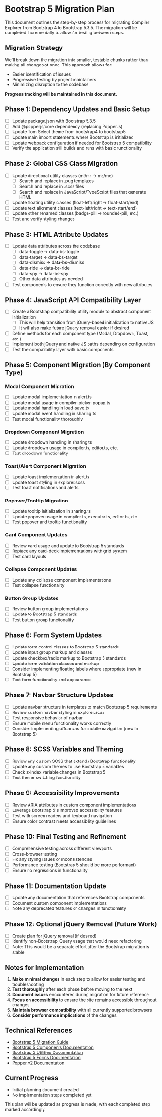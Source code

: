 # Bootstrap 5 Migration Plan

This document outlines the step-by-step process for migrating Compiler Explorer from Bootstrap 4 to Bootstrap 5.3.5. The
migration will be completed incrementally to allow for testing between steps.

## Migration Strategy

We'll break down the migration into smaller, testable chunks rather than making all changes at once. This approach
allows for:

- Easier identification of issues
- Progressive testing by project maintainers
- Minimizing disruption to the codebase

**Progress tracking will be maintained in this document.**

## Phase 1: Dependency Updates and Basic Setup

- [ ] Update package.json with Bootstrap 5.3.5
- [ ] Add @popperjs/core dependency (replacing Popper.js)
- [ ] Update Tom Select theme from bootstrap4 to bootstrap5
- [ ] Update main import statements where Bootstrap is initialized
- [ ] Update webpack configuration if needed for Bootstrap 5 compatibility
- [ ] Verify the application still builds and runs with basic functionality

## Phase 2: Global CSS Class Migration

- [ ] Update directional utility classes (ml/mr → ms/me)
    - [ ] Search and replace in .pug templates
    - [ ] Search and replace in .scss files
    - [ ] Search and replace in JavaScript/TypeScript files that generate HTML
- [ ] Update floating utility classes (float-left/right → float-start/end)
- [ ] Update text alignment classes (text-left/right → text-start/end)
- [ ] Update other renamed classes (badge-pill → rounded-pill, etc.)
- [ ] Test and verify styling changes

## Phase 3: HTML Attribute Updates

- [ ] Update data attributes across the codebase
    - [ ] data-toggle → data-bs-toggle
    - [ ] data-target → data-bs-target
    - [ ] data-dismiss → data-bs-dismiss
    - [ ] data-ride → data-bs-ride
    - [ ] data-spy → data-bs-spy
    - [ ] Other data attributes as needed
- [ ] Test components to ensure they function correctly with new attributes

## Phase 4: JavaScript API Compatibility Layer

- [ ] Create a Bootstrap compatibility utility module to abstract component initialization
  - [ ] This will help transition from jQuery-based initialization to native JS
  - [ ] It will also make future jQuery removal easier if desired
- [ ] Define methods for each component type (Modal, Dropdown, Toast, etc.)
- [ ] Implement both jQuery and native JS paths depending on configuration
- [ ] Test the compatibility layer with basic components

## Phase 5: Component Migration (By Component Type)

### Modal Component Migration
- [ ] Update modal implementation in alert.ts
- [ ] Update modal usage in compiler-picker-popup.ts
- [ ] Update modal handling in load-save.ts
- [ ] Update modal event handling in sharing.ts
- [ ] Test modal functionality thoroughly

### Dropdown Component Migration
- [ ] Update dropdown handling in sharing.ts
- [ ] Update dropdown usage in compiler.ts, editor.ts, etc.
- [ ] Test dropdown functionality

### Toast/Alert Component Migration
- [ ] Update toast implementation in alert.ts
- [ ] Update toast styling in explorer.scss
- [ ] Test toast notifications and alerts

### Popover/Tooltip Migration
- [ ] Update tooltip initialization in sharing.ts
- [ ] Update popover usage in compiler.ts, executor.ts, editor.ts, etc.
- [ ] Test popover and tooltip functionality

### Card Component Updates
- [ ] Review card usage and update to Bootstrap 5 standards
- [ ] Replace any card-deck implementations with grid system
- [ ] Test card layouts

### Collapse Component Updates
- [ ] Update any collapse component implementations
- [ ] Test collapse functionality

### Button Group Updates
- [ ] Review button group implementations
- [ ] Update to Bootstrap 5 standards
- [ ] Test button group functionality

## Phase 6: Form System Updates

- [ ] Update form control classes to Bootstrap 5 standards
- [ ] Update input group markup and classes
- [ ] Update checkbox/radio markup to Bootstrap 5 standards
- [ ] Update form validation classes and markup
- [ ] Consider implementing floating labels where appropriate (new in Bootstrap 5)
- [ ] Test form functionality and appearance

## Phase 7: Navbar Structure Updates

- [ ] Update navbar structure in templates to match Bootstrap 5 requirements
- [ ] Review custom navbar styling in explorer.scss
- [ ] Test responsive behavior of navbar
- [ ] Ensure mobile menu functionality works correctly
- [ ] Consider implementing offcanvas for mobile navigation (new in Bootstrap 5)

## Phase 8: SCSS Variables and Theming

- [ ] Review any custom SCSS that extends Bootstrap functionality
- [ ] Update any custom themes to use Bootstrap 5 variables
- [ ] Check z-index variable changes in Bootstrap 5
- [ ] Test theme switching functionality

## Phase 9: Accessibility Improvements

- [ ] Review ARIA attributes in custom component implementations
- [ ] Leverage Bootstrap 5's improved accessibility features
- [ ] Test with screen readers and keyboard navigation
- [ ] Ensure color contrast meets accessibility guidelines

## Phase 10: Final Testing and Refinement

- [ ] Comprehensive testing across different viewports
- [ ] Cross-browser testing
- [ ] Fix any styling issues or inconsistencies
- [ ] Performance testing (Bootstrap 5 should be more performant)
- [ ] Ensure no regressions in functionality

## Phase 11: Documentation Update

- [ ] Update any documentation that references Bootstrap components
- [ ] Document custom component implementations
- [ ] Note any deprecated features or changes in functionality

## Phase 12: Optional jQuery Removal (Future Work)

- [ ] Create plan for jQuery removal (if desired)
- [ ] Identify non-Bootstrap jQuery usage that would need refactoring
- [ ] Note: This would be a separate effort after the Bootstrap migration is stable

## Notes for Implementation

1. **Make minimal changes** in each step to allow for easier testing and troubleshooting
2. **Test thoroughly** after each phase before moving to the next
3. **Document issues** encountered during migration for future reference
4. **Focus on accessibility** to ensure the site remains accessible throughout changes
5. **Maintain browser compatibility** with all currently supported browsers
6. **Consider performance implications** of the changes

## Technical References

- [Bootstrap 5 Migration Guide](https://getbootstrap.com/docs/5.0/migration/)
- [Bootstrap 5 Components Documentation](https://getbootstrap.com/docs/5.3/components/)
- [Bootstrap 5 Utilities Documentation](https://getbootstrap.com/docs/5.3/utilities/)
- [Bootstrap 5 Forms Documentation](https://getbootstrap.com/docs/5.3/forms/overview/)
- [Popper v2 Documentation](https://popper.js.org/docs/v2/)

## Current Progress

- Initial planning document created
- No implementation steps completed yet

This plan will be updated as progress is made, with each completed step marked accordingly.